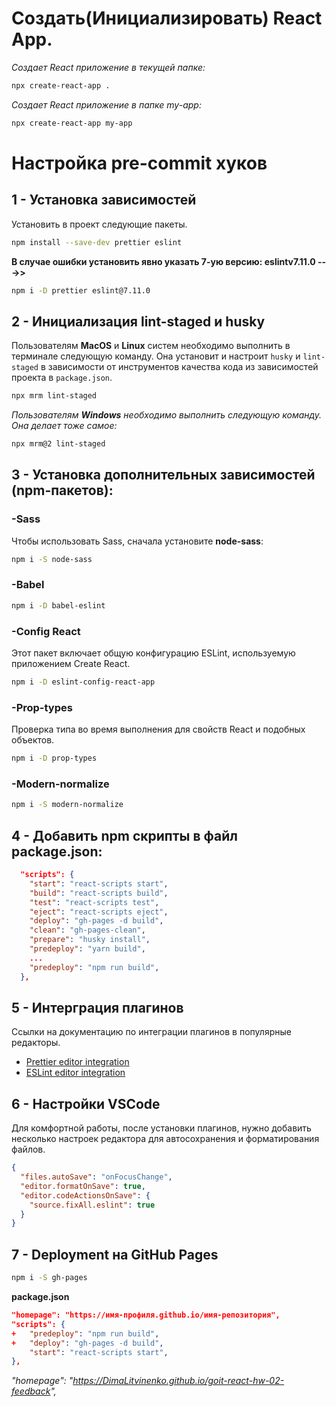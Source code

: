 # Создать(Инициализировать) React App.

_Создает React приложение в текущей папке:_

```bash
npx create-react-app .
```

_Создает React приложение в папке my-app:_

```bash
npx create-react-app my-app
```

# Настройка pre-commit хуков

## 1 - Установка зависимостей

Установить в проект следующие пакеты.

```bash
npm install --save-dev prettier eslint
```

**В случае ошибки установить явно указать 7-ую версию: eslintv7.11.0 --->>**

```bash
npm i -D prettier eslint@7.11.0
```

## 2 - Инициализация lint-staged и husky

Пользователям **MacOS** и **Linux** систем необходимо выполнить в терминале
следующую команду. Она установит и настроит `husky` и `lint-staged` в
зависимости от инструментов качества кода из зависимостей проекта в
`package.json`.

```bash
npx mrm lint-staged
```

_Пользователям **Windows** необходимо выполнить следующую команду. Она делает
тоже самое:_

```bash
npx mrm@2 lint-staged
```

## 3 - Установка дополнительных зависимостей (npm-пакетов):

### -Sass

Чтобы использовать Sass, сначала установите **node-sass**:

```bash
npm i -S node-sass
```

### -Babel

```bash
npm i -D babel-eslint
```

### -Config React

Этот пакет включает общую конфигурацию ESLint, используемую приложением Create
React.

```bash
npm i -D eslint-config-react-app
```

### -Prop-types

Проверка типа во время выполнения для свойств React и подобных объектов.

```bash
npm i -D prop-types
```

### -Modern-normalize

```bash
npm i -S modern-normalize
```

## 4 - Добавить npm скрипты в файл package.json:

```json
  "scripts": {
    "start": "react-scripts start",
    "build": "react-scripts build",
    "test": "react-scripts test",
    "eject": "react-scripts eject",
    "deploy": "gh-pages -d build",
    "clean": "gh-pages-clean",
    "prepare": "husky install",
    "predeploy": "yarn build",
    ...
    "predeploy": "npm run build",
  },
```

## 5 - Интерграция плагинов

Ссылки на документацию по интеграции плагинов в популярные редакторы.

- [Prettier editor integration](https://prettier.io/docs/en/editors.html)
- [ESLint editor integration](https://eslint.org/docs/user-guide/integrations)

## 6 - Настройки VSCode

Для комфортной работы, после установки плагинов, нужно добавить несколько
настроек редактора для автосохранения и форматирования файлов.

```json
{
  "files.autoSave": "onFocusChange",
  "editor.formatOnSave": true,
  "editor.codeActionsOnSave": {
    "source.fixAll.eslint": true
  }
}
```

## 7 - Deployment на GitHub Pages

```bash
npm i -S gh-pages
```

**package.json**

```json
"homepage": "https://имя-профиля.github.io/имя-репозитория",
"scripts": {
+   "predeploy": "npm run build",
+   "deploy": "gh-pages -d build",
    "start": "react-scripts start",
},
```

_"homepage": "https://DimaLitvinenko.github.io/goit-react-hw-02-feedback",_
